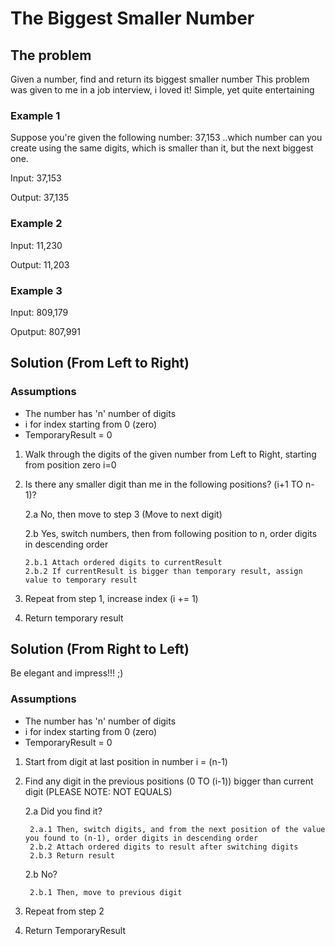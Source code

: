 # The Biggest Smaller Number

## The problem
Given a number, find and return its biggest smaller number
This problem was given to me in a job interview, i loved it! Simple, yet quite entertaining

### Example 1
Suppose you're given the following number: 37,153 ..which number can you create using the same digits, which is smaller than it, but the next biggest one.

Input: 37,153

Output: 37,135

### Example 2
Input: 11,230

Output: 11,203

### Example 3
Input: 809,179

Oputput: 807,991


## Solution (From Left to Right)
### Assumptions 
- The number has 'n' number of digits
- i for index starting from 0 (zero)
- TemporaryResult = 0

1. Walk through the digits of the given number from Left to Right, starting from position zero i=0
2. Is there any smaller digit than me in the following positions? (i+1 TO n-1)?

   2.a No, then move to step 3 (Move to next digit)
   
   2.b Yes, switch numbers, then from following position to n, order digits in descending order
   
       2.b.1 Attach ordered digits to currentResult
       2.b.2 If currentResult is bigger than temporary result, assign value to temporary result
       
3. Repeat from step 1, increase index (i += 1)

4. Return temporary result

## Solution (From Right to Left)
Be elegant and impress!!! ;)

### Assumptions
- The number has 'n' number of digits
- i for index starting from 0 (zero)
- TemporaryResult = 0

1. Start from digit at last position in number i = (n-1)
2. Find any digit in the previous positions (0 TO (i-1)) bigger than current digit (PLEASE NOTE: NOT EQUALS)

    2.a Did you find it?
    
        2.a.1 Then, switch digits, and from the next position of the value you found to (n-1), order digits in descending order
        2.b.2 Attach ordered digits to result after switching digits
        2.b.3 Return result
    2.b No?
    
        2.b.1 Then, move to previous digit
3. Repeat from step 2
4. Return TemporaryResult

